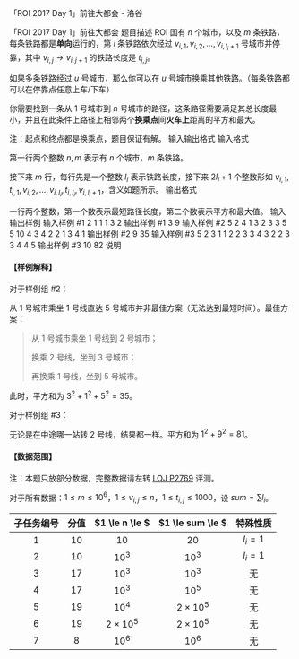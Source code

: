 



「ROI 2017 Day 1」前往大都会 - 洛谷














「ROI 2017 Day 1」前往大都会
题目描述
ROI 国有 $n$ 个城市，以及 $m$ 条铁路，每条铁路都是**单向**运行的，第 $i$ 条铁路依次经过 $v_{i,1},v_{i,2},\dots,v_{i,l_i+1}$ 号城市并停靠，其中 $v_{i,j} \to v_{i,j+1}$ 的铁路长度是 $t_{i,j}$。

如果多条铁路经过 $u$ 号城市，那么你可以在 $u$ 号城市换乘其他铁路。（每条铁路都可以在停靠点任意上车/下车）

你需要找到一条从 $1$ 号城市到 $n$ 号城市的路径，这条路径需要满足其总长度最小，并且在此条件上路径上相邻两个**换乘点**间**火车上**距离的平方和最大。

注：起点和终点都是换乘点，题目保证有解。
输入输出格式
输入格式

第一行两个整数 $n,m$ 表示有 $n$ 个城市，$m$ 条铁路。

接下来 $m$ 行，每行先是一个整数 $l_i$ 表示铁路长度，接下来 $2l_i+1$ 个整数形如 $v_{i,1},t_{i,1},v_{i,2},\dots,v_{i,l_i},t_{i,l_i},v_{i,l_i+1}$，含义如题所示。
输出格式

一行两个整数，第一个数表示最短路径长度，第二个数表示平方和最大值。
输入输出样例
输入样例 #1
2 1
1 1 3 2
输出样例 #1
3 9
输入样例 #2
5 2
4 1 3 2 3 3 5 5 10 4
3 4 2 2 1 3 4 1
输出样例 #2
9 35
输入样例 #3
5 2
3 1 1 2 2 3 3 4
3 2 2 3 3 4 4 5
输出样例 #3
10 82
说明
#### 【样例解释】

对于样例组 #2：

从 $1$ 号城市乘坐 $1$ 号线直达 $5$ 号城市并非最佳方案（无法达到最短时间）。最佳方案：

>从 $1$ 号城市乘坐 $1$ 号线到 $2$ 号城市；
>
> 换乘 $2$ 号线，坐到 $3$ 号城市；
>
> 再换乘 $1$ 号线，坐到 $5$ 号城市。

此时，平方和为 $3^2 + 1^2 + 5^2 = 35$。

对于样例组 #3：

无论是在中途哪一站转 $2$ 号线，结果都一样。平方和为 $1^2+9^2=81$。

#### 【数据范围】

注：本题只放部分数据，完整数据请左转 [LOJ P2769](https://loj.ac/p/2769) 评测。

对于所有数据：$1 \le m \le 10^6$，$1 \le v_{i,j} \le n$，$1 \le t_{i,j} \le 1000$，设 $sum=\sum l_i$。

| 子任务编号 | 分值 | $1 \le n \le $ | $1 \le sum \le $ |特殊性质|
| :----------: | :----------: | :----------: | :----------: | :----------: |
| $1$ | $10$ | $10$ | $20$ |$l_i=1$|
| $2$ | $10$ | $10^3$ | $10^3$ |$l_i=1$|
| $3$ | $17$ | $10^3$ | $10^3$ |无|
| $4$ | $17$ | $10^3$ | $10^5$ |无|
| $5$ | $19$ | $10^4$ | $2 \times 10^5$ |无|
| $6$ | $19$ | $2 \times 10^5$ | $2 \times 10^5$ |无|
| $7$ | $8$ | $10^6$ | $10^6$ |无|







